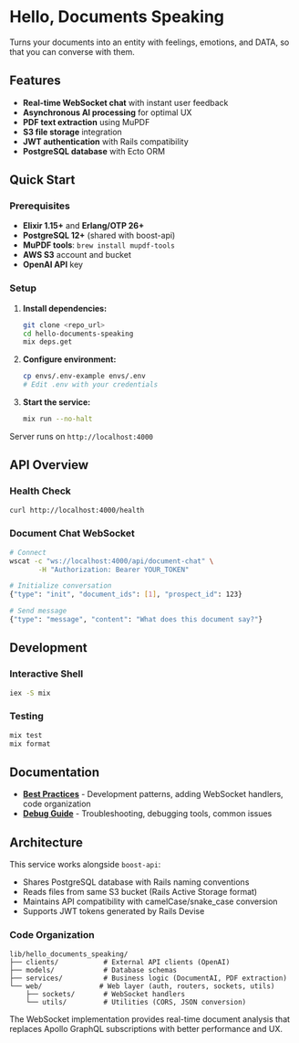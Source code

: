 # Hello, Documents Speaking

Turns your documents into an entity with feelings, emotions, and DATA, so that you can converse with them.

## Features

- **Real-time WebSocket chat** with instant user feedback
- **Asynchronous AI processing** for optimal UX
- **PDF text extraction** using MuPDF
- **S3 file storage** integration
- **JWT authentication** with Rails compatibility
- **PostgreSQL database** with Ecto ORM

## Quick Start

### Prerequisites

- **Elixir 1.15+** and **Erlang/OTP 26+**
- **PostgreSQL 12+** (shared with boost-api)
- **MuPDF tools**: `brew install mupdf-tools`
- **AWS S3** account and bucket
- **OpenAI API** key

### Setup

1. **Install dependencies:**
   ```bash
   git clone <repo_url>
   cd hello-documents-speaking
   mix deps.get
   ```

2. **Configure environment:**
   ```bash
   cp envs/.env-example envs/.env
   # Edit .env with your credentials
   ```

3. **Start the service:**
   ```bash
   mix run --no-halt
   ```

Server runs on `http://localhost:4000`

## API Overview

### Health Check
```bash
curl http://localhost:4000/health
```

### Document Chat WebSocket
```bash
# Connect
wscat -c "ws://localhost:4000/api/document-chat" \
       -H "Authorization: Bearer YOUR_TOKEN"

# Initialize conversation
{"type": "init", "document_ids": [1], "prospect_id": 123}

# Send message
{"type": "message", "content": "What does this document say?"}
```

## Development

### Interactive Shell
```bash
iex -S mix
```

### Testing
```bash
mix test
mix format
```

## Documentation

- **[Best Practices](docs/BEST_PRACTICES.md)** - Development patterns, adding WebSocket handlers, code organization
- **[Debug Guide](docs/DEBUG.md)** - Troubleshooting, debugging tools, common issues

## Architecture

This service works alongside `boost-api`:
- Shares PostgreSQL database with Rails naming conventions
- Reads files from same S3 bucket (Rails Active Storage format)
- Maintains API compatibility with camelCase/snake_case conversion
- Supports JWT tokens generated by Rails Devise

### Code Organization

```
lib/hello_documents_speaking/
├── clients/           # External API clients (OpenAI)
├── models/            # Database schemas
├── services/          # Business logic (DocumentAI, PDF extraction)
└── web/              # Web layer (auth, routers, sockets, utils)
    ├── sockets/       # WebSocket handlers
    └── utils/         # Utilities (CORS, JSON conversion)
```

The WebSocket implementation provides real-time document analysis that replaces Apollo GraphQL subscriptions with better performance and UX.
